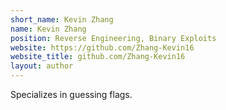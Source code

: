 ```yaml
---
short_name: Kevin Zhang
name: Kevin Zhang
position: Reverse Engineering, Binary Exploits
website: https://github.com/Zhang-Kevin16
website_title: github.com/Zhang-Kevin16
layout: author
---
```

Specializes in guessing flags.